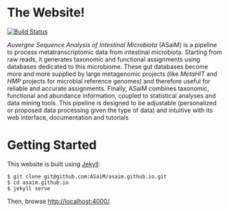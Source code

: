 # The Website!

[![Build Status](https://travis-ci.org/ASaiM/asaim.github.io.svg?branch=master)](https://travis-ci.org/ASaiM/asaim.github.io)

_Auvergne Sequence Analysis of Intestinal Microbiota_ (ASaiM) is a pipeline to
process metatranscriptomic data from intestinal microbiota. Starting from raw
reads, it generates taxonomic and functional assignments using databases
dedicated to this microbiome. These gut databases become more and more supplied
by large metagenomic projects (like _MetaHIT_ and _HMP_ projects for microbial
reference genomes) and therefore useful for reliable and accurate assignments.
Finally, ASaiM combines taxonomic, functional and abundance information, coupled
to statistical analyses and data mining tools. This pipeline is designed to be
adjustable (personalized or proposed data processing given the type of data) and
intuitive with its web interface, documentation and tutorials

# Getting Started

This website is built using [Jekyll](http://jekyllrb.com):

    $ git clone git@github.com:ASaiM/asaim.github.io.git
    $ cd asaim.github.io
    $ jekyll serve

Then, browse [http://localhost:4000/](http://localhost:4000/).
